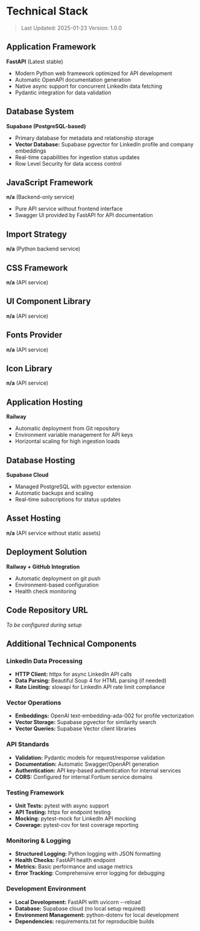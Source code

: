 # Technical Stack

> Last Updated: 2025-01-23
> Version: 1.0.0

## Application Framework

**FastAPI** (Latest stable)
- Modern Python web framework optimized for API development
- Automatic OpenAPI documentation generation
- Native async support for concurrent LinkedIn data fetching
- Pydantic integration for data validation

## Database System

**Supabase (PostgreSQL-based)**
- Primary database for metadata and relationship storage
- **Vector Database:** Supabase pgvector for LinkedIn profile and company embeddings
- Real-time capabilities for ingestion status updates
- Row Level Security for data access control

## JavaScript Framework

**n/a** (Backend-only service)
- Pure API service without frontend interface
- Swagger UI provided by FastAPI for API documentation

## Import Strategy

**n/a** (Python backend service)

## CSS Framework

**n/a** (API service)

## UI Component Library

**n/a** (API service)

## Fonts Provider

**n/a** (API service)

## Icon Library

**n/a** (API service)

## Application Hosting

**Railway**
- Automatic deployment from Git repository
- Environment variable management for API keys
- Horizontal scaling for high ingestion loads

## Database Hosting

**Supabase Cloud**
- Managed PostgreSQL with pgvector extension
- Automatic backups and scaling
- Real-time subscriptions for status updates

## Asset Hosting

**n/a** (API service without static assets)

## Deployment Solution

**Railway + GitHub Integration**
- Automatic deployment on git push
- Environment-based configuration
- Health check monitoring

## Code Repository URL

*To be configured during setup*

## Additional Technical Components

### LinkedIn Data Processing
- **HTTP Client:** httpx for async LinkedIn API calls
- **Data Parsing:** Beautiful Soup 4 for HTML parsing (if needed)
- **Rate Limiting:** slowapi for LinkedIn API rate limit compliance

### Vector Operations
- **Embeddings:** OpenAI text-embedding-ada-002 for profile vectorization
- **Vector Storage:** Supabase pgvector for similarity search
- **Vector Queries:** Supabase Vector client libraries

### API Standards
- **Validation:** Pydantic models for request/response validation
- **Documentation:** Automatic Swagger/OpenAPI generation
- **Authentication:** API key-based authentication for internal services
- **CORS:** Configured for internal Fortium service domains

### Testing Framework
- **Unit Tests:** pytest with async support
- **API Testing:** httpx for endpoint testing
- **Mocking:** pytest-mock for LinkedIn API mocking
- **Coverage:** pytest-cov for test coverage reporting

### Monitoring & Logging
- **Structured Logging:** Python logging with JSON formatting
- **Health Checks:** FastAPI health endpoint
- **Metrics:** Basic performance and usage metrics
- **Error Tracking:** Comprehensive error logging for debugging

### Development Environment
- **Local Development:** FastAPI with uvicorn --reload
- **Database:** Supabase cloud (no local setup required)
- **Environment Management:** python-dotenv for local development
- **Dependencies:** requirements.txt for reproducible builds
